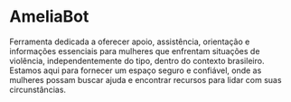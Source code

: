 # AmeliaBot
Ferramenta dedicada a oferecer apoio, assistência, orientação e informações essenciais para mulheres que enfrentam situações de violência, independentemente do tipo, dentro do contexto brasileiro. Estamos aqui para fornecer um espaço seguro e confiável, onde as mulheres possam buscar ajuda e encontrar recursos para lidar com suas circunstâncias.

